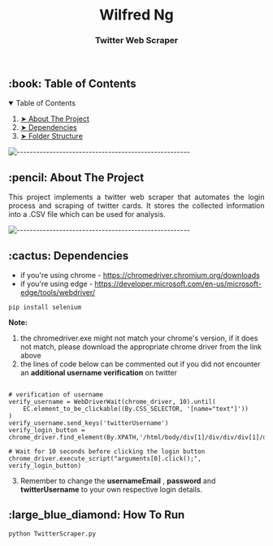 <h1 align="center"> Wilfred Ng </h1>
<h3 align="center"> Twitter Web Scraper </h3>  

</br>

<!-- TABLE OF CONTENTS -->
<h2 id="table-of-contents"> :book: Table of Contents</h2>

<details open="open">
  <summary>Table of Contents</summary>
  <ol>
    <li><a href="#about-the-project"> ➤ About The Project</a></li>
    <li><a href="#Dependencies"> ➤ Dependencies</a></li>
    <li><a href="#HowToRun"> ➤ Folder Structure</a></li>
  </ol>
</details>

![-----------------------------------------------------](https://raw.githubusercontent.com/andreasbm/readme/master/assets/lines/rainbow.png)

<!-- ABOUT THE PROJECT -->
<h2 id="about-the-project"> :pencil: About The Project</h2>

<p align="justify"> 
  This project implements a twitter web scraper that automates the login process and scraping of twitter cards. It stores the collected information into a .CSV file which can be used for analysis. 
</p>

![-----------------------------------------------------](https://raw.githubusercontent.com/andreasbm/readme/master/assets/lines/rainbow.png)


<h2 id="Dependencies"> :cactus: Dependencies</h2>

- if you're using chrome - https://chromedriver.chromium.org/downloads 
- if you're using edge - https://developer.microsoft.com/en-us/microsoft-edge/tools/webdriver/

```
pip install selenium
```

**Note:** 
1. the chromedriver.exe might not match your chrome's version, if it does not match, please download the appropriate chrome driver from the link above
2. the lines of code below can be commented out if you did not encounter an **additional username verification** on twitter 
```

# verification of username 
verify_username = WebDriverWait(chrome_driver, 10).until(
    EC.element_to_be_clickable((By.CSS_SELECTOR, '[name="text"]'))
)
verify_username.send_keys('twitterUsername')
verify_login_button = chrome_driver.find_element(By.XPATH,'/html/body/div[1]/div/div/div[1]/div/div/div/div/div/div/div[2]/div[2]/div/div/div[2]/div[2]/div[2]/div/div/div/div')

# Wait for 10 seconds before clicking the login button
chrome_driver.execute_script("arguments[0].click();", verify_login_button)

```

3. Remember to change the **usernameEmail** , **password** and **twitterUsername** to your own respective login details. 

<h2 id="HowToRun"> :large_blue_diamond: How To Run</h2>

```
python TwitterScraper.py
```